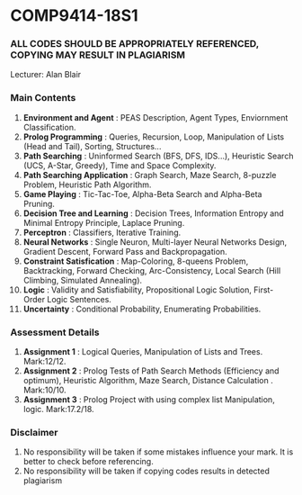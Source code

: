# COMP9414-18S1

### ALL CODES SHOULD BE APPROPRIATELY REFERENCED, COPYING MAY RESULT IN PLAGIARISM

Lecturer: Alan Blair

### Main Contents

1. **Environment and Agent** : PEAS Description, Agent Types, Enviornment Classification.
2. **Prolog Programming** : Queries, Recursion, Loop, Manipulation of Lists (Head and Tail), Sorting, Structures...
3. **Path Searching** : Uninformed Search (BFS, DFS, IDS...), Heuristic Search (UCS, A-Star, Greedy), Time and Space Complexity.
4. **Path Searching Application** : Graph Search, Maze Search, 8-puzzle Problem, Heuristic Path Algorithm. 
5. **Game Playing** : Tic-Tac-Toe, Alpha-Beta Search and Alpha-Beta Pruning.
6. **Decision Tree and Learning** : Decision Trees, Information Entropy and Minimal Entropy Principle, Laplace Pruning.
7. **Perceptron** : Classifiers, Iterative Training.
8. **Neural Networks** : Single Neuron, Multi-layer Neural Networks Design, Gradient Descent, Forward Pass and Backpropagation.
9. **Constraint Satisfication** : Map-Coloring, 8-queens Problem, Backtracking, Forward Checking, Arc-Consistency, Local Search (Hill Climbing, Simulated Annealing).
10. **Logic** : Validity and Satisfiability, Propositional Logic Solution, First-Order Logic Sentences.
11. **Uncertainty** : Conditional Probability, Enumerating Probabilities.

### Assessment Details

1. **Assignment 1** : Logical Queries, Manipulation of Lists and Trees. Mark:12/12.
2. **Assignment 2** : Prolog Tests of Path Search Methods (Efficiency and optimum), Heuristic Algorithm, Maze Search, Distance Calculation . Mark:10/10.
3. **Assignment 3** : Prolog Project with using complex list Manipulation, logic. Mark:17.2/18.

### Disclaimer

1. No responsibility will be taken if some mistakes influence your mark. It is better to check before referencing.
2. No responsibility will be taken if copying codes results in detected plagiarism
